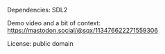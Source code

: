 Dependencies: SDL2

Demo video and a bit of context: https://mastodon.social/@sqx/113476622271559306

License: public domain
